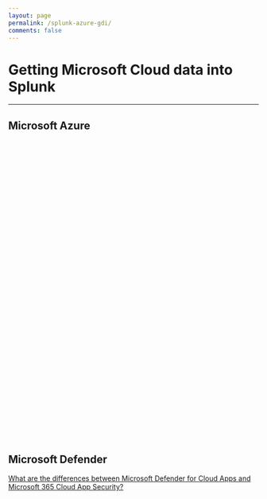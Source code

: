 ```yaml
---
layout: page
permalink: /splunk-azure-gdi/
comments: false
---
```


<script type="text/javascript" src="https://www.gstatic.com/charts/loader.js"></script>
<script type="text/javascript">
      google.charts.load('current', {'packages':['sankey']});
      google.charts.setOnLoadCallback(drawChart);
      function drawChart() {
        var azure_data = new google.visualization.DataTable();
        azure_data.addColumn('string', 'Resource');
        azure_data.addColumn('string', 'Data Source');
        azure_data.addColumn('number', 'Weight');
        azure_data.addRows([
            // Virtual Machines
            ['Virtual Machine','VM Metrics', 3],
            ['Virtual Machine','VM Metadata', 2],
            ['VM Metrics','Storage Table', 1],
            ['VM Metrics','Azure Monitor Metrics', 1],
            ['VM Metrics','Universal Forwarder', 1],
            ['VM Metadata','Splunk Add-on for Microsoft Azure', 1],
            ['VM Metadata','Splunk Add-on for Microsoft Cloud Services', 1],
            // Diagnostic Logs
            ['Diagnostic Logs','Storage Blob', 1],
            ['Diagnostic Logs','Event Hub', 1],
            // Security Center
            ['Microsoft Defender for Cloud','ASC Alerts', 1],
            ['Microsoft Defender for Cloud','ASC Tasks', 1],
            ['ASC Alerts','Splunk Add-on for Microsoft Azure', 1],
            ['ASC Tasks','Splunk Add-on for Microsoft Azure', 1],
            // Azure Monitor
            ['Azure Monitor','Azure Monitor Metrics',1],
            ['Azure Monitor','Azure Monitor Diagnostic Logs',1],
            ['Azure Monitor','Azure Monitor Activity Log',1],
            ['Azure Monitor Metrics','Splunk Add-on for Microsoft Azure', 1],
            ['Azure Monitor Metrics','Splunk Add-on for Microsoft Cloud Services', 1],
            ['Azure Monitor Diagnostic Logs','Event Hub', 1],
            ['Azure Monitor Activity Log','Event Hub', 1],
            // Azure Websites
            ['Azure Websites','Website Application Logs', 1],
            ['Azure Websites','Website Server Logs', 1],
            ['Website Application Logs','Storage Blob', 1],
            ['Website Server Logs','Storage Blob', 1],
            // Application Insights
            ['Application Insights','Storage Blob', 1],
            ['Application Insights','Event Hub', 1],
            // Activity Log
            ['Activity Logs','Event Hub', 1],
            ['Activity Logs','Splunk Add-on for Microsoft Cloud Services', 1],
            ['Activity Logs','Splunk Data Manager (cloud only)', 1],
            // Cost and Consumption
            ['Cost & Billing','Billing Details', 2],
            ['Cost & Billing','Reservation Recommendations', 2],
            ['Billing Details','Splunk Add-on for Microsoft Azure', 1],
            ['Billing Details','Splunk Add-on for Microsoft Cloud Services', 1],
            ['Reservation Recommendations','Splunk Add-on for Microsoft Azure', 1],
            ['Reservation Recommendations','Splunk Add-on for Microsoft Cloud Services', 1],
            // Azure AD
            ['Azure Active Directory / Entra ID','AAD Users', 1],
            ['Azure Active Directory / Entra ID','AAD Sign-ins', 3],
            ['Azure Active Directory / Entra ID','AAD Audit', 3],
            ['Azure Active Directory / Entra ID','AAD Devices', 1],
            ['Azure Active Directory / Entra ID','AAD Risk Detection', 1],
            ['AAD Users','Splunk Add-on for Microsoft Azure', 1],
            ['AAD Sign-ins','Splunk Add-on for Microsoft Azure', 1],
            ['AAD Sign-ins','Splunk Data Manager (cloud only)', 1],
            ['AAD Devices','Splunk Add-on for Microsoft Azure', 1],
            ['AAD Risk Detection','Splunk Add-on for Microsoft Azure', 1],
            ['AAD Sign-ins','Event Hub', 1],
            ['AAD Audit','Splunk Add-on for Microsoft Azure', 1],
            ['AAD Audit','Splunk Data Manager (cloud only)', 1],
            ['AAD Audit','Event Hub', 1],
            // Network Watcher
            ['Network Watcher','Network Security Group Flow Logs', 1],
            ['Network Watcher','Topology', 2],
            ['Network Security Group Flow Logs','Storage Blob', 1],
            ['Topology','Splunk Add-on for Microsoft Azure', 1],
            ['Topology','Splunk Add-on for Microsoft Cloud Services', 1],
            // Storage
            ['Storage Table','Splunk Add-on for Microsoft Cloud Services', 1],
            ['Storage Blob','Splunk Add-on for Microsoft Cloud Services', 5],
            // Event Hub
            ['Event Hub','Splunk Add-on for Microsoft Cloud Services', 4],
            ['Event Hub','Azure Functions', 3],
        ]);
        var defender_data = new google.visualization.DataTable();
        defender_data.addColumn('string', 'Resource');
        defender_data.addColumn('string', 'Data Source');
        defender_data.addColumn('number', 'Weight');
        defender_data.addRows([
            // Microsoft Defender 365
            ['Microsoft Defender 365','Incidents', 1],
            ['Microsoft Defender 365','Advanced Hunting', 2],
            ['Incidents', 'Splunk Add-on for Microsoft Security', 1],
            // Microsoft Defender for Endpoint
            ['Microsoft Defender for Endpoint','Alerts',1],
            ['Alerts', 'Splunk Add-on for Microsoft Security', 1],
            // Microsoft Defender for Office 365
            ['Microsoft Defender for Office 365', 'Splunk Add-on for Microsoft Office 365', 1],
            // Microsoft 365 Cloud App Security
            ['Microsoft 365 Cloud App Security', 'Splunk Add-on for Microsoft Office 365', 1],
            // Microsoft Defender for Cloud Apps
            ['Microsoft Defender for Cloud Apps', 'Splunk Add-on for Microsoft Security', 1],
            // Microsoft Defender for Cloud
            ['Microsoft Defender for Cloud','Splunk Add-on for Microsoft Azure', 1],
            ['Microsoft Defender for Cloud','Event Hub', 1],
            // Advanced Hunting
            ['Advanced Hunting','Event Hub', 1],
            ['Advanced Hunting','Splunk Add-on for Microsoft Security', 1],
            // Event Hub
            ['Event Hub','Splunk Add-on for Microsoft Cloud Services', 2]
        ]);
        // Sets chart options.
        var options = {
            sankey: {
                node: {
                    interactivity: true,
                }
            },
            tooltip : {
                trigger: 'focus'
            }
        };
        // Instantiates and draws our chart, passing in some options.
        var azure_chart = new google.visualization.Sankey(document.getElementById('azure_sankey'));
        var defender_chart = new google.visualization.Sankey(document.getElementById('defender_sankey'));
        google.visualization.events.addListener(azure_chart, 'select', function() {
          var sel = azure_chart.getSelection();
          if (sel.length) {
            switch (sel[0].name) {
              case 'Universal Forwarder':
                window.open('https://docs.splunk.com/Documentation/Forwarder/latest/Forwarder/Abouttheuniversalforwarder');
                break;
              case 'Splunk Add-on for Microsoft Azure':
                window.open('https://splunkbase.splunk.com/app/3757/');
                break;
              case 'Splunk Add-on for Microsoft Cloud Services':
                window.open('https://splunkbase.splunk.com/app/3110/');
                break;
              case 'Azure Functions':
                window.open('https://github.com/splunk/azure-functions-splunk/tree/master/event-hubs-hec');
                break;
              case 'Splunk Data Manager (cloud only)':
                window.open('https://docs.splunk.com/Documentation/DM');
                break;
            }
          }
        });
        google.visualization.events.addListener(defender_chart, 'select', function() {
          var sel = defender_chart.getSelection();
          if (sel.length) {
            switch (sel[0].name) {
              case 'Splunk Add-on for Microsoft Security':
                window.open('https://splunkbase.splunk.com/app/6207');
                break;
              case 'Splunk Add-on for Microsoft Azure':
                window.open('https://splunkbase.splunk.com/app/3757/');
                break;
              case 'Splunk Add-on for Microsoft Cloud Services':
                window.open('https://splunkbase.splunk.com/app/3110/');
                break;
              case 'Splunk Add-on for Microsoft Office 365':
                window.open('https://splunkbase.splunk.com/app/4055/');
                break;
            }
          }
        });
        azure_chart.draw(azure_data, options);
        defender_chart.draw(defender_data, options);
      }
</script>
<h1>Getting Microsoft Cloud data into Splunk</h1>
<hr />
<h2>Microsoft Azure</h2>
<div id="azure_sankey" style="width: 1000px; height: 600px;"></div>
    
<h2>Microsoft Defender</h2>
<div id="defender_sankey" style="width: 1000px;"></div>

<a href="https://learn.microsoft.com/defender-cloud-apps/editions-cloud-app-security-o365" target="_blank">What are the differences between Microsoft Defender for Cloud Apps and Microsoft 365 Cloud App Security?</a>
